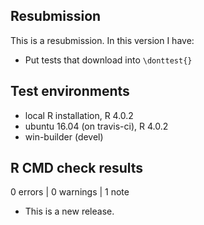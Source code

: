 ## Resubmission
This is a resubmission. In this version I have:

* Put tests that download into `\donttest{}`
  
## Test environments
* local R installation, R 4.0.2
* ubuntu 16.04 (on travis-ci), R 4.0.2
* win-builder (devel)

## R CMD check results

0 errors | 0 warnings | 1 note

* This is a new release.
